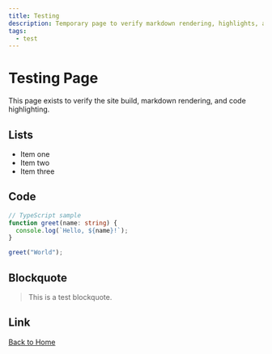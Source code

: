 ```yaml
---
title: Testing
description: Temporary page to verify markdown rendering, highlights, and layout.
tags:
  - test
---
```


# Testing Page

This page exists to verify the site build, markdown rendering, and code highlighting.

## Lists
- Item one
- Item two
- Item three

## Code
```ts
// TypeScript sample
function greet(name: string) {
  console.log(`Hello, ${name}!`);
}

greet("World");
```

## Blockquote
> This is a test blockquote.

## Link
[Back to Home](/)
